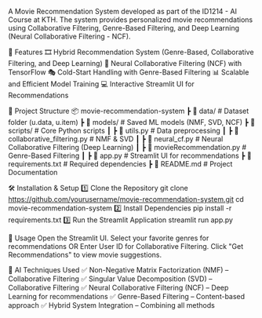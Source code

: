 A Movie Recommendation System developed as part of the ID1214 - AI Course at KTH.
The system provides personalized movie recommendations using Collaborative Filtering, Genre-Based Filtering, and Deep Learning (Neural Collaborative Filtering - NCF).

🚀 Features
🎞 Hybrid Recommendation System (Genre-Based, Collaborative Filtering, and Deep Learning)
🧠 Neural Collaborative Filtering (NCF) with TensorFlow
🎭 Cold-Start Handling with Genre-Based Filtering
📊 Scalable and Efficient Model Training
💻 Interactive Streamlit UI for Recommendations

📂 Project Structure
📦 movie-recommendation-system
 ┣ 📂 data/                  # Dataset folder (u.data, u.item)
 ┣ 📂 models/                # Saved ML models (NMF, SVD, NCF)
 ┣ 📂 scripts/               # Core Python scripts
 ┃ ┣ 📜 utils.py             # Data preprocessing
 ┃ ┣ 📜 collaborative_filtering.py  # NMF & SVD
 ┃ ┣ 📜 neural_cf.py         # Neural Collaborative Filtering (Deep Learning)
 ┃ ┣ 📜 movieRecommendation.py  # Genre-Based Filtering
 ┃ ┣ 📜 app.py               # Streamlit UI for recommendations
 ┣ 📜 requirements.txt        # Required dependencies
 ┣ 📜 README.md               # Project Documentation

 🛠️ Installation & Setup
1️⃣ Clone the Repository
git clone https://github.com/yourusername/movie-recommendation-system.git
cd movie-recommendation-system
2️⃣ Install Dependencies
pip install -r requirements.txt
3️⃣ Run the Streamlit Application
streamlit run app.py

🎯 Usage
Open the Streamlit UI.
Select your favorite genres for recommendations OR Enter User ID for Collaborative Filtering.
Click "Get Recommendations" to view movie suggestions.

🧠 AI Techniques Used
✅ Non-Negative Matrix Factorization (NMF) – Collaborative Filtering
✅ Singular Value Decomposition (SVD) – Collaborative Filtering
✅ Neural Collaborative Filtering (NCF) – Deep Learning for recommendations
✅ Genre-Based Filtering – Content-based approach
✅ Hybrid System Integration – Combining all methods
